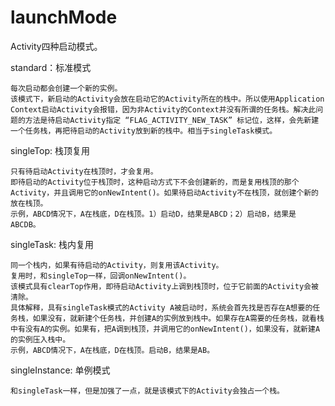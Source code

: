 # launchMode

Activity四种启动模式。

standard：标准模式

    每次启动都会创建一个新的实例。
    该模式下，新启动的Activity会放在启动它的Activity所在的栈中。所以使用Application Context启动Activity会报错，因为非Activity的Context并没有所谓的任务栈。解决此问题的方法是待启动Activity指定 “FLAG_ACTIVITY_NEW_TASK” 标记位，这样，会先新建一个任务栈，再把待启动的Activity放到新的栈中。相当于singleTask模式。

singleTop: 栈顶复用

    只有待启动Activity在栈顶时，才会复用。
    即待启动的Activity位于栈顶时，这种启动方式下不会创建新的，而是复用栈顶的那个Activity，并且调用它的onNewIntent()。如果待启动Activity不在栈顶，就创建个新的放在栈顶。
    示例，ABCD情况下，A在栈底，D在栈顶。1）启动D，结果是ABCD；2）启动B，结果是ABCDB。

singleTask: 栈内复用

    同一个栈内，如果有待启动的Activity，则复用该Activity。
    复用时，和singleTop一样，回调onNewIntent()。
    该模式具有clearTop作用，即待启动Activity上调到栈顶时，位于它前面的Activity会被清除。
    具体解释，具有singleTask模式的Activity A被启动时，系统会首先找是否存在A想要的任务栈，如果没有，就新建个任务栈，并创建A的实例放到栈中。如果存在A需要的任务栈，就看栈中有没有A的实例。如果有，把A调到栈顶，并调用它的onNewIntent()，如果没有，就新建A的实例压入栈中。
    示例，ABCD情况下，A在栈底，D在栈顶。启动B，结果是AB。

singleInstance: 单例模式

    和singleTask一样，但是加强了一点，就是该模式下的Activity会独占一个栈。